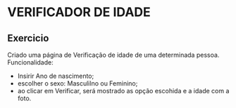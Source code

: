 # VERIFICADOR DE IDADE
## Exercicio
Criado uma página de Verificação de idade de uma determinada pessoa.
Funcionalidade:
- Insirir Ano de nascimento;
- escolher o sexo: Masculilno ou Feminino;
- ao clicar em Verificar, será mostrado as opção escohida e a idade com a foto.



